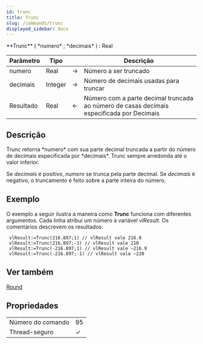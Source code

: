 ```yaml
---
id: trunc
title: Trunc
slug: /commands/trunc
displayed_sidebar: docs
---
```


<!--REF #_command_.Trunc.Syntax-->**Trunc** ( *numero* ; *decimais* ) : Real<!-- END REF-->
<!--REF #_command_.Trunc.Params-->
| Parâmetro | Tipo |  | Descrição |
| --- | --- | --- | --- |
| numero | Real | &#8594;  | Número a ser truncado |
| decimais | Integer | &#8594;  | Número de decimais usadas para truncar |
| Resultado | Real | &#8592; | Número com a parte decimal truncada ao número de casas decimais especificada por Decimais |

<!-- END REF-->

## Descrição 

<!--REF #_command_.Trunc.Summary-->Trunc retorna *numero* com sua parte decimal truncada a partir do número de decimais especificada por *decimais*.<!-- END REF--> Trunc sempre arredonda até o valor inferior.

Se *decimais* é positivo, *numero* se trunca pela parte decimal. Se *decimais* é negativo, o truncamento é feito sobre a parte inteira do número.

## Exemplo 

O exemplo a seguir ilustra a maneira como **Trunc** funciona com diferentes argumentos. Cada linha atribui um número à variável *vlResult*. Os comentários descrevem os resultados:

```4d
 vlResult:=Trunc(216.897;1) // vlResult vale 216.8
 vlResult:=Trunc(216.897;-1) // vlResult vale 210
 vlResult:=Trunc(-216.897;1) // vlResult vale –216.9
 vlResult:=Trunc(-216.897;-1) // vlResult vale –220
```

## Ver também 

[Round](round.md)  

## Propriedades

|  |  |
| --- | --- |
| Número do comando | 95 |
| Thread-seguro | &check; |


